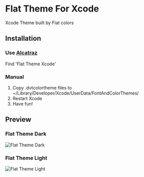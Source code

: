 # Flat Theme For Xcode

Xcode Theme built by Flat colors

## Installation

### Use [Alcatraz](http://alcatraz.io/)
Find 'Flat Theme Xcode'

### Manual
1. Copy .dvtcolortheme files to ~/Library/Developer/Xcode/UserData/FontAndColorThemes/
2. Restart Xcode
3. Have fun!

## Preview

### Flat Theme Dark
![Flat Theme Dark](https://github.com/etsushisa/Flat-Theme-Xcode/blob/master/Screen%20Shot%20Light.png "Flat Theme Dark")

### Flat Theme Light
![Flat Theme Light](https://github.com/etsushisa/Flat-Theme-Xcode/blob/master/Screen%20Shot%20Dark.png "Flat Theme Light")
